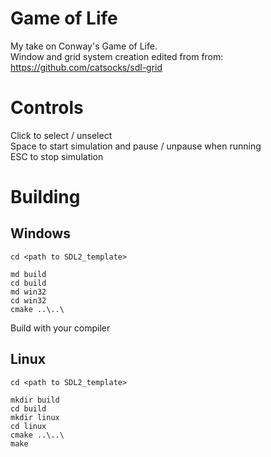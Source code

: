 # Game of Life
My take on Conway's Game of Life.  
Window and grid system creation edited from from: https://github.com/catsocks/sdl-grid

# Controls
Click to select / unselect  
Space to start simulation and pause / unpause when running  
ESC to stop simulation  

# Building

## Windows

```
cd <path to SDL2_template>

md build
cd build
md win32
cd win32
cmake ..\..\
```
Build with your compiler


## Linux

```
cd <path to SDL2_template>

mkdir build
cd build
mkdir linux
cd linux
cmake ..\..\
make
```

